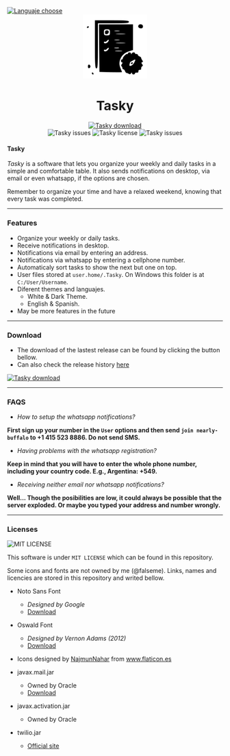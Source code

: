 <a href="https://github.com/falseme/Tasky/blob/main/README-ES.MD">
	<img src="https://img.shields.io/badge/Español-English-informational?style=flat-square&labelColor=inactive" alt="Languaje choose">
</a>
<div align=center>
	<img src="icon.svg" width="150" height="150" alt="Tasky logo">
	<br>
	<h1 style="font-size:30px">Tasky</h1>
	<a href="https://github.com/falseme/Tasky/releases/download/v3.1/Tasksy3.exe">
		<img src="https://img.shields.io/badge/tasky3-download-informational?style=for-the-badge&logo=DocuSign&logoColor=fff" alt="Tasky download">
	</a>
	<br>
	<img src="https://img.shields.io/github/issues/falseme/Tasky?style=for-the-badge&label=issues" alt="Tasky issues">
	<img src="https://img.shields.io/github/license/falseme/Tasky?style=for-the-badge&label=license" alt="Tasky license">
	<img src="https://img.shields.io/github/release/falseme/Tasky?style=for-the-badge&label=version" alt="Tasky issues">
</div>

#### Tasky

*Tasky* is a software that lets you organize your weekly and daily tasks in a simple and comfortable table. It also sends notifications on desktop, via email or even whatsapp, if the options are chosen.

Remember to organize your time and have a relaxed weekend, knowing that every task was completed.

------------

### Features
- Organize your weekly or daily tasks.
- Receive notifications in desktop.
- Notifications via email by entering an address.
- Notifications via whatsapp by entering a cellphone number.
- Automaticaly sort tasks to show the next but one on top.
- User files stored at `user.home/.Tasky`. On Windows this folder is at `C:/User/Username`.
- Diferent themes and languajes.
     - White & Dark Theme.
     - English & Spanish.
- May be more features in the future

------------

### Download

- The download of the lastest release can be found by clicking the button bellow.
- Can also check the release history [here](https://github.com/falseme/Task-manager-notif/releases)

<a href="https://github.com/falseme/Tasky/releases/download/v3.1/Tasksy3.exe">
	<img src="https://img.shields.io/badge/download-tasky3-informational?style=for-the-badge&logo=DocuSign&logoColor=fff" alt="Tasky download">
</a>

------------

### FAQS

- *How to setup the whatsapp notifications?*

**First sign up your number in the `User` options and then send `join nearly-buffalo` to +1 415 523 8886. Do not send SMS.**

- *Having problems with the whatsapp registration?*

**Keep in mind that you will have to enter the whole phone number, including your country code. E.g., Argentina: +549.**

- *Receiving neither email nor whatsapp notifications?*

**Well... Though the posibilities are low, it could always be possible that the server exploded. Or maybe you typed your address and number wrongly.**

-----------

### Licenses

<img src="https://img.shields.io/github/license/falseme/Tasky?style=flat-square&label=LICENSE" alt="MIT LICENSE">

This software is under `MIT LICENSE` which can be found in this repository.

Some icons and fonts are not owned by me (@falseme). Links, names and licencies are stored in this repository and writed bellow.

- Noto Sans Font
	- *Designed by Google*
	- [Download](https://fonts.google.com/noto/specimen/Noto+Sans?selection.family=Noto+Sans)

- Oswald Font
	- *Designed by Vernon Adams (2012)*
	- [Download](https://www.fontsquirrel.com/fonts/oswald)

- Icons designed by <a href="https://www.flaticon.es/autores/najmunnahar" title="NajmunNahar">NajmunNahar</a> from <a href="https://www.flaticon.es/" title="Flaticon">www.flaticon.es</a>

- javax.mail.jar
	- Owned by Oracle
	- [Download](https://www.oracle.com/java/technologies/javamail-api.html)

- javax.activation.jar
	- Owned by Oracle

- twilio.jar
	- [Official site](https://www.twilio.com/)
